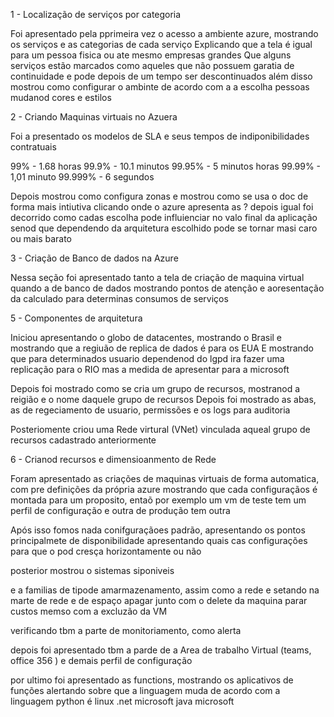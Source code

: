 1 - Localização de serviços por categoria

Foi apresentado pela pprimeira vez o acesso a ambiente azure, mostrando os serviços e as categorias de cada serviço
Explicando que a tela é igual para um pessoa fisica ou ate mesmo empresas grandes
Que alguns serviços estão marcados como aqueles que não possuem garatia de continuidade e pode depois de um tempo ser descontinuados
além disso mostrou como configurar o ambinte de acordo com a a escolha pessoas mudanod cores e estilos


2 - Criando Maquinas virtuais no Azuera

Foi a presentado os modelos de SLA e seus tempos de indiponibilidades contratuais

99%           - 1.68 horas
99.9%         - 10.1 minutos
99.95%        - 5 minutos horas
99.99%        - 1,01 minuto
99.999%       - 6 segundos

Depois mostrou como configura zonas e mostrou como se usa o doc de forma mais intiutiva clicando onde o azure apresenta as ?
depois igual foi decorrido como cadas escolha pode influienciar no valo final da aplicação senod que dependendo da arquitetura escolhido pode se tornar masi caro ou mais barato


3 - Criação de Banco de dados na Azure

Nessa seção foi apresentado tanto a tela de criação de maquina virtual quando a de banco de dados
mostrando pontos de atenção e aoresentação da calculado para determinas consumos de serviços

5 - Componentes de arquitetura

Iniciou apresentando o globo de datacentes, mostrando o Brasil e mostrando que a regiuão de replica de dados é para os EUA
E mostrando que para determinados usuario dependenod do lgpd ira fazer uma replicação para o RIO
mas a medida de apresentar para a microsoft 

Depois foi mostrado como se cria um grupo de recursos, mostranod a reigião e o nome daquele grupo de recursos
Depois foi mostrado as abas, as de regeciamento de usuario, permissões 
e os logs para auditoria

Posteriomente criou uma Rede virtural (VNet) vinculada aqueal grupo de recursos cadastrado anteriormente

6 - Crianod recursos e dimensioanmento de Rede

Foram apresentado as criações de maquinas virtuais de forma automatica, com pre definições da própria azure
mostrando que cada configuraçãos é montada para um proposito, entaõ por exemplo um vm de teste tem um perfil de configuração e outra de produção tem outra

Após isso fomos nada conifguraçãoes padrão, apresentando os pontos principalmete de disponibilidade apresentando quais cas configurações
para que o pod cresça horizontamente ou não 

posterior mostrou o sistemas siponiveis 

e a familias de tipode amarmazenamento, assim como a rede e setando na marte de rede e de espaço apagar junto com o delete da maquina parar custos memso com a excluzão da VM

verificando tbm a parte de monitoriamento, como alerta 

depois foi apresentado tbm a parde de a Area de trabalho Virtual
(teams, office 356 ) e demais perfil de configuração 
 
por ultimo foi apresentado as functions, mostrando os aplicativos de funções alertando sobre que a linguagem muda de acordo com a linguagem
 python é linux
 .net microsoft
 java microsoft 

 
 







